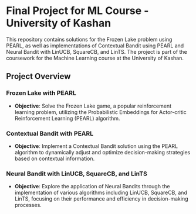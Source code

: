 # Final Project for ML Course - University of Kashan

This repository contains solutions for the Frozen Lake problem using PEARL, as well as implementations of Contextual Bandit using PEARL and Neural Bandit with LinUCB, SquareCB, and LinTS. The project is part of the coursework for the Machine Learning course at the University of Kashan.

## Project Overview

### Frozen Lake with PEARL

- **Objective**: Solve the Frozen Lake game, a popular reinforcement learning problem, utilizing the Probabilistic Embeddings for Actor-critic Reinforcement Learning (PEARL) algorithm.

### Contextual Bandit with PEARL

- **Objective**: Implement a Contextual Bandit solution using the PEARL algorithm to dynamically adjust and optimize decision-making strategies based on contextual information.

### Neural Bandit with LinUCB, SquareCB, and LinTS

- **Objective**: Explore the application of Neural Bandits through the implementation of various algorithms including LinUCB, SquareCB, and LinTS, focusing on their performance and efficiency in decision-making processes.
